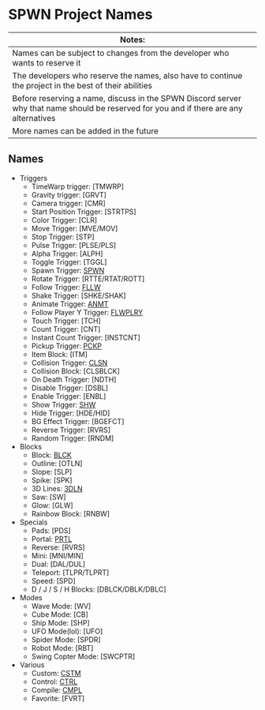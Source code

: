# SPWN Project Names

| Notes:
|-
| Names can be subject to changes from the developer who wants to reserve it
| The developers who reserve the names, also have to continue the project in the best of their abilities
| Before reserving a name, discuss in the SPWN Discord server why that name should be reserved for you and if there are any alternatives
| More names can be added in the future

## Names

- Triggers
  - TimeWarp trigger: [TMWRP]
  - Gravity trigger: [GRVT]
  - Camera trigger: [CMR] 
  - Start Position Trigger: [STRTPS]
  - Color Trigger: [CLR]
  - Move Trigger: [MVE/MOV]
  - Stop Trigger: [STP]
  - Pulse Trigger: [PLSE/PLS]
  - Alpha Trigger: [ALPH]
  - Toggle Trigger: [TGGL]
  - Spawn Trigger: [SPWN](https://github.com/Spu7Nix/SPWN-language)
  - Rotate Trigger: [RTTE/RTAT/ROTT]
  - Follow Trigger: [FLLW](https://github.com/ephf/FLLW)
  - Shake Trigger: [SHKE/SHAK]
  - Animate Trigger: [ANMT](https://github.com/SpeckyYT/ANMT)
  - Follow Player Y Trigger: [FLWPLRY](https://github.com/SpeckyYT/FLWPLRY)
  - Touch Trigger: [TCH]
  - Count Trigger: [CNT]
  - Instant Count Trigger: [INSTCNT]
  - Pickup Trigger: [PCKP](https://github.com/pckp)
  - Item Block: [ITM]
  - Collision Trigger: [CLSN](https://github.com/Fl1pNatic/CLSN)
  - Collision Block: [CLSBLCK]
  - On Death Trigger: [NDTH]
  - Disable Trigger: [DSBL]
  - Enable Trigger: [ENBL]
  - Show Trigger: [SHW](https://github.com/GDSPWN/SHW)
  - Hide Trigger: [HDE/HID]
  - BG Effect Trigger: [BGEFCT]
  - Reverse Trigger: [RVRS]
  - Random Trigger: [RNDM]
- Blocks
  - Block: [BLCK](https://github.com/FlowVix/BLCK)
  - Outline: [OTLN]
  - Slope: [SLP]
  - Spike: [SPK]
  - 3D Lines: [3DLN](https://github.com/patrickbies/3DLN)
  - Saw: [SW]
  - Glow: [GLW]
  - Rainbow Block: [RNBW]
- Specials
  - Pads: [PDS]
  - Portal: [PRTL](https://github.com/ephf/PRTL)
  - Reverse: [RVRS]
  - Mini: [MNI/MIN]
  - Dual: [DAL/DUL]
  - Teleport: [TLPR/TLPRT]
  - Speed: [SPD]
  - D / J / S / H Blocks: [DBLCK/DBLK/DBLC]
- Modes
  - Wave Mode: [WV]
  - Cube Mode: [CB]
  - Ship Mode: [SHP]
  - UFO Mode(lol): [UFO]
  - Spider Mode: [SPDR]
  - Robot Mode: [RBT]
  - Swing Copter Mode: [SWCPTR]
- Various
  - Custom: [CSTM](https://github.com/Deltara3/CSTM)
  - Control: [CTRL](https://github.com/Dastan21/CTRL)
  - Compile: [CMPL](https://github.com/DexterHill0/spwn-CMPL)
  - Favorite: [FVRT]
